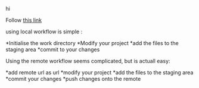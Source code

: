hi

Follow [this link](./README.md)

using local workflow is simple :

*Initialise the work directory
*Modify your project 
*add the files to the staging area
*commit to your changes

Using the remote workflow seems complicated, but is actuall easy:

*add remote url as url
*modify your project
*add the files to the staging area
*commit your changes
*push changes onto the remote
